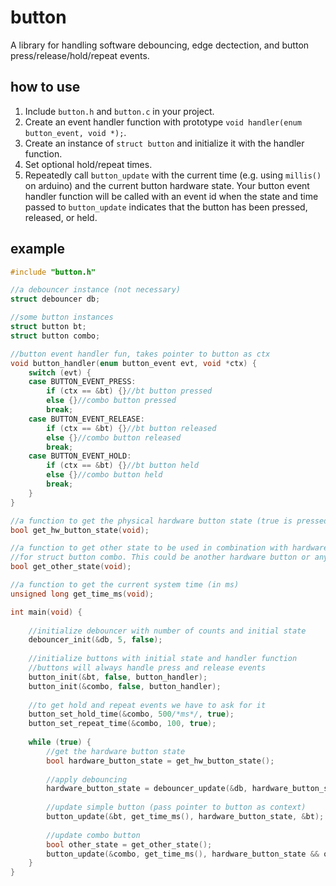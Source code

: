 # button

A library for handling software debouncing, edge dectection, and button press/release/hold/repeat events.

## how to use

1. Include `button.h` and `button.c` in your project.
2. Create an event handler function with prototype `void handler(enum button_event, void *);`.
3. Create an instance of `struct button` and initialize it with the handler function.
4. Set optional hold/repeat times.
3. Repeatedly call `button_update` with the current time (e.g. using `millis()` on arduino) and the current button hardware state. Your button event handler function will be called with an event id when the state and time passed to `button_update` indicates that the button has been pressed, released, or held.

## example

```c
#include "button.h"

//a debouncer instance (not necessary)
struct debouncer db;

//some button instances
struct button bt;
struct button combo;

//button event handler fun, takes pointer to button as ctx
void button_handler(enum button_event evt, void *ctx) {
    switch (evt) {
    case BUTTON_EVENT_PRESS:
        if (ctx == &bt) {}//bt button pressed
        else {}//combo button pressed
        break;
    case BUTTON_EVENT_RELEASE:
        if (ctx == &bt) {}//bt button released
        else {}//combo button released
        break;
    case BUTTON_EVENT_HOLD:
        if (ctx == &bt) {}//bt button held
        else {}//combo button held
        break;
    }
}

//a function to get the physical hardware button state (true is pressed)
bool get_hw_button_state(void);

//a function to get other state to be used in combination with hardware button state
//for struct button combo. This could be another hardware button or any other state.
bool get_other_state(void);

//a function to get the current system time (in ms)
unsigned long get_time_ms(void);

int main(void) {
    
    //initialize debouncer with number of counts and initial state
    debouncer_init(&db, 5, false);
    
    //initialize buttons with initial state and handler function
    //buttons will always handle press and release events
    button_init(&bt, false, button_handler);
    button_init(&combo, false, button_handler);
    
    //to get hold and repeat events we have to ask for it
    button_set_hold_time(&combo, 500/*ms*/, true);
    button_set_repeat_time(&combo, 100, true);
    
    while (true) {
        //get the hardware button state
        bool hardware_button_state = get_hw_button_state();
        
        //apply debouncing
        hardware_button_state = debouncer_update(&db, hardware_button_state);
        
        //update simple button (pass pointer to button as context)
        button_update(&bt, get_time_ms(), hardware_button_state, &bt);
        
        //update combo button
        bool other_state = get_other_state();
        button_update(&combo, get_time_ms(), hardware_button_state && other_state, &combo);
    }
}
```